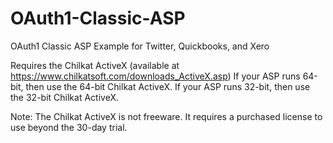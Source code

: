 # OAuth1-Classic-ASP
OAuth1 Classic ASP Example for Twitter, Quickbooks, and Xero


Requires the Chilkat ActiveX (available at https://www.chilkatsoft.com/downloads_ActiveX.asp)
If your ASP runs 64-bit, then use the 64-bit Chilkat ActiveX.
If your ASP runs 32-bit, then use the 32-bit Chilkat ActiveX.

Note: The Chilkat ActiveX is not freeware.  It requires a purchased license to use beyond the 30-day trial.
